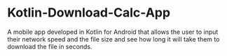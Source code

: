 # Kotlin-Download-Calc-App
A mobile app developed in Kotlin for Android that allows the user to input their network speed and the file size and see how long it will take them to download the file in seconds.

